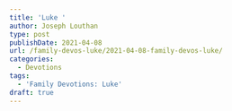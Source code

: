 ```yaml
---
title: 'Luke '
author: Joseph Louthan
type: post
publishDate: 2021-04-08
url: /family-devos-luke/2021-04-08-family-devos-luke/
categories:
  - Devotions
tags:
  - 'Family Devotions: Luke'
draft: true
---
```

